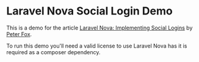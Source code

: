 # Laravel Nova Social Login Demo

This is a demo for the article [Laravel Nova: Implementing Social Logins](https://medium.com/@SlyFireFox/laravel-nova-implementing-social-logins-41ea36406f6c)
by [Peter Fox](https://www.peterfox.me).

To run this demo you'll need a valid license to use Laravel Nova has it is required as a composer dependency.
